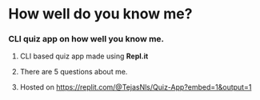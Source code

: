 # How well do you know me?

### CLI quiz app on how well you know me.

1. CLI based quiz app made using **Repl.it**

2. There are 5 questions about me.

3. Hosted on https://replit.com/@TejasNls/Quiz-App?embed=1&output=1
